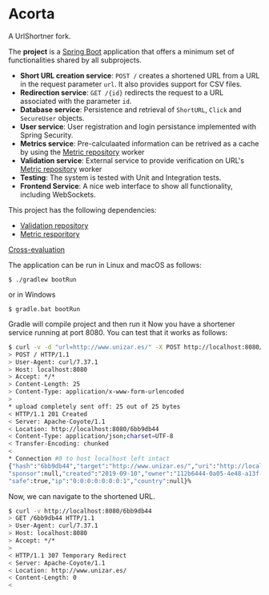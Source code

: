 # Acorta

A UrlShortner fork.

The __project__ is a [Spring Boot](http://docs.spring.io/spring-boot/docs/current/reference/htmlsingle/) application that offers a minimum set of functionalities shared by all subprojects.

* __Short URL creation service__:  `POST /` creates a shortened URL from a URL in the request parameter `url`. It also provides support for CSV files.
* __Redirection service__: `GET /{id}` redirects the request to a URL associated with the parameter `id`.
* __Database service__: Persistence and retrieval of `ShortURL`, `Click` and `SecureUser` objects.
* __User service__: User registration and login persistance implemented with Spring Security.
* __Metrics service__: Pre-calculaated information can be retrived as a cache by using the [Metric repository](https://github.com/PCR-TERUEL/MetricsWorker) worker
* __Validation service__: External service to provide verification on URL's [Metric repository](https://github.com/PCR-TERUEL/MetricsWorker) worker
* __Testing__: The system is tested with Unit and Integration tests.
* __Frontend Service__: A nice web interface to show all functionality, including WebSockets.

This project has the following dependencies:
* [Validation repository](https://github.com/PCR-TERUEL/ValidationWorker) 
* [Metric resporitory](https://github.com/PCR-TERUEL/MetricsWorker)

[Cross-evaluation](https://drive.google.com/file/d/17YJY08EA7NOGW3jRSfDC04LGhFVt6mm1/view?usp=sharing)

The application can be run in Linux and macOS as follows:

```
$ ./gradlew bootRun
```
or in Windows

```
$ gradle.bat bootRun
```

Gradle will compile project and then run it
Now you have a shortener service running at port 8080. 
You can test that it works as follows:

```bash
$ curl -v -d "url=http://www.unizar.es/" -X POST http://localhost:8080/link
> POST / HTTP/1.1
> User-Agent: curl/7.37.1
> Host: localhost:8080
> Accept: */*
> Content-Length: 25
> Content-Type: application/x-www-form-urlencoded
>
* upload completely sent off: 25 out of 25 bytes
< HTTP/1.1 201 Created
< Server: Apache-Coyote/1.1
< Location: http://localhost:8080/6bb9db44
< Content-Type: application/json;charset=UTF-8
< Transfer-Encoding: chunked
<
* Connection #0 to host localhost left intact
{"hash":"6bb9db44","target":"http://www.unizar.es/","uri":"http://localhost:8080/6bb9db44",
"sponsor":null,"created":"2019-09-10","owner":"112b6444-0a05-4e48-a13f-27ddf23349e2","mode":307,
"safe":true,"ip":"0:0:0:0:0:0:0:1","country":null}%
```

Now, we can navigate to the shortened URL.

```bash
$ curl -v http://localhost:8080/6bb9db44
> GET /6bb9db44 HTTP/1.1
> User-Agent: curl/7.37.1
> Host: localhost:8080
> Accept: */*
>
< HTTP/1.1 307 Temporary Redirect
< Server: Apache-Coyote/1.1
< Location: http://www.unizar.es/
< Content-Length: 0
<
```
